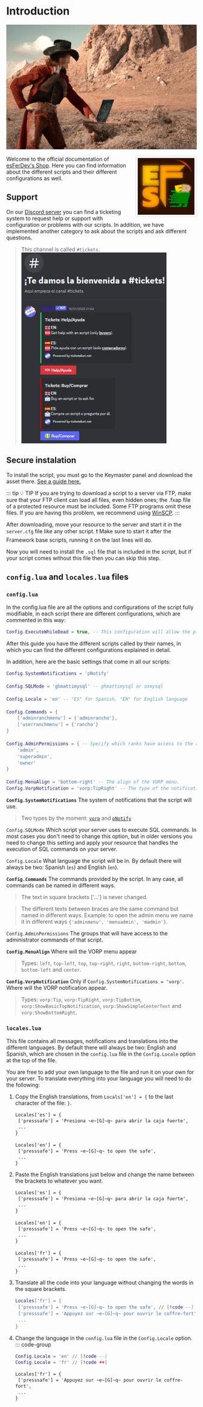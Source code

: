 # Introduction

![Introduction image](https://raw.githubusercontent.com/esFerDev/shop/main/docs/public/Photo%202.%20DALL-E%20Generated.png)

<img src="https://raw.githubusercontent.com/esFerDev/shop/main/docs/public/dark_logo.png" style="border: 1px solid #ddd; border-radius: 4px; padding: 5px; float: right;
 margin: 0 0 0 15px; width: 150px;" atl="esFerDev's Shop logo" /> Welcome to the official documentation of [esFerDev's Shop](https://esferdev.tebex.io). Here you can find information about the different scripts and their different configurations as well.

## Support
On our [Discord server](https://discord.gg/invite/c3ZscGYpZH) you can find a ticketing system to request help or support with configuration or problems with our scripts. In addition, we have implemented another category to ask about the scripts and ask different questions.

> This channel is called `#tickets`.
![Image of the tickets channel on Discord](https://raw.githubusercontent.com/esFerDev/shop/main/docs/public/Introduction_support.png)

## Secure instalation
To install the script, you must go to the Keymaster panel and download the asset there. [See a guide here.](../FiveM-Escrow-System/1.-Using-the-keymaster.md)

::: tip 💡 TIP
If you are trying to download a script to a server via FTP, make sure that your FTP client can load all files, even hidden ones; the .fxap file of a protected resource must be included. Some FTP programs omit these files. If you are having this problem, we recommend using [WinSCP](https://winscp.net/eng/download.php).
:::

After downloading, move your resource to the server and start it in the `server.cfg` file like any other script.
❗ Make sure to start it after the Framework base scripts, running it on the last lines will do.

Now you will need to install the `.sql` file that is included in the script, but if your script comes without this file then you can skip this step.

## `config.lua` and `locales.lua` files
### `config.lua`
In the config.lua file are all the options and configurations of the script fully modifiable, in each script there are different configurations, which are commented in this way:
```lua
Config.ExecuteWhileDead = true, -- This configuration will allow the player to execute the script while dead.
```

After this guide you have the different scripts called by their names, in which you can find the different configurations explained in detail.

In addition, here are the basic settings that come in all our scripts:

```lua
Config.SystemNotifications = 'pNotify'

Config.SQLMode = 'ghmattimysql' -- ghmattimysql or oxmysql

Config.Locale = 'en' -- "ES" for Spanish, "EN" for English language

Config.Commands = {
    ['adminranchmenu'] = {'adminrancho'},
    ['userranchmenu'] = {'rancho'}
}

Config.AdminPermissions = { -- Specify which ranks have access to the admin menu.
    'admin',
    'superadmin',
    'owner'
}

Config.MenuAlign = 'bottom-right' -- The align of the VORP menu.
Config.VorpNotification = 'vorp:TipRight' -- The type of the notification of VORP system.
```

**`Config.SystemNotifications`** The system of notifications that the script will use.
> Two types by the moment: [`vorp`](https://github.com/VORPCORE/vorp-core-lua/blob/main/client/notifications.lua) and [`pNotify`](./Requirements-for-my-scripts.md#pNotify)

`Config.SQLMode` Which script your server uses to execute SQL commands. In most cases you don't need to change this option, but in older versions you need to change this setting and apply your resource that handles the execution of SQL commands on your server.

`Config.Locale` What language the script will be in. By default there will always be two: Spanish (`es`) and English (`en`).

**`Config.Commands`** The commands provided by the script. In any case, all commands can be named in different ways.
> The text in square brackets ['...'] is never changed.

> The different texts between braces are the same command but named in different ways. Example: to open the admin menu we name it in different ways `{'adminmenu', 'menuadmin', 'madmin'}`.

`Config.AdminPermissions` The groups that will have access to the administrator commands of that script.

**`Config.MenuAlign`** Where will the VORP menu appear
> Types: `left`, `top-left`, `top`, `top-right`, `right`, `bottom-right`, `bottom`, `bottom-left` and `center`.

**`Config.VorpNotification`** Only if `Config.SystemNotifications = 'vorp'`. Where will the VORP notification appear.
> Types: `vorp:Tip`, `vorp:TipRight`, `vorp:TipBottom`, `vorp:ShowBasicTopNotification`, `vorp:ShowSimpleCenterText` and `vorp:ShowBottomRight`.

### `locales.lua`
This file contains all messages, notifications and translations into the different languages. By default there will always be two: English and Spanish, which are chosen in the `config.lua` file in the `Config.Locale` option at the top of the file.

You are free to add your own language to the file and run it on your own for your server. To translate everything into your language you will need to do the following:

1. Copy the English translations, from `Locals['en'] = {` to the last character of the file: `}`.
   ```lua{6-9} [locales.lua]
   Locales['es'] = {
    ['presssafe'] = 'Presiona ~e~[G]~q~ para abrir la caja fuerte',
    ...
   }

   Locales['en'] = {
    ['presssafe'] = 'Press ~e~[G]~q~ to open the safe',
    ...
   }
   ```
1. Paste the English translations just below and change the name between the brackets to whatever you want.
   ```lua{11-14} [locales.lua]
   Locales['es'] = {
    ['presssafe'] = 'Presiona ~e~[G]~q~ para abrir la caja fuerte',
    ...
   }

   Locales['en'] = {
    ['presssafe'] = 'Press ~e~[G]~q~ to open the safe',
    ...
   }

   Locales['fr'] = {
    ['presssafe'] = 'Press ~e~[G]~q~ to open the safe',
    ...
   }
   ```
1. Translate all the code into your language without changing the words in the square brackets.
   ```lua [locales.lua]
   Locales['fr'] = {
    ['presssafe'] = 'Press ~e~[G]~q~ to open the safe', // [!code --]
    ['presssafe'] = 'Appuyez sur ~e~[G]~q~ pour ouvrir le coffre-fort', // [!code ++]
    ...
   }
   ```
1. Change the language in the `config.lua` file in the `Config.Locale` option.
   ::: code-group

   ```lua [config.lua]
   Config.Locale = 'en' // [!code --]
   Config.Locale = 'fr' // [!code ++]
   ```

   ```lua{1} [locales.lua]
   Locales['fr'] = {
    ['presssafe'] = 'Appuyez sur ~e~[G]~q~ pour ouvrir le coffre-fort',
    ...
   }
   ```
